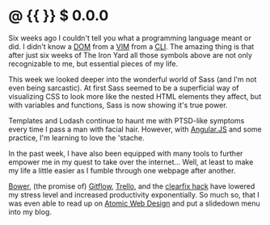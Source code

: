 # @ {{ }} $ 0.0.0

Six weeks ago I couldn't tell you what a programming language meant or did.  I didn't know a [DOM](http://www.w3.org/DOM/#what) from a [VIM](https://en.wikipedia.org/wiki/Vim_%28text_editor%29) from a [CLI](http://lifehacker.com/5633909/who-needs-a-mouse-learn-to-use-the-command-line-for-almost-anything).  The amazing thing is that after just six weeks of The Iron Yard all those symbols above are not only recognizable to me, but essential pieces of my life.

This week we looked deeper into the wonderful world of Sass (and I'm not even being sarcastic).  At first Sass seemed to be a superficial way of visualizing CSS to look more like the nested HTML elements they affect, but with variables and functions, Sass is now showing it's true power.

Templates and Lodash continue to haunt me with PTSD-like symptoms every time I pass a man with facial hair.  However, with [Angular.JS](https://docs.angularjs.org/api) and some practice, I'm learning to love the 'stache.

In the past week, I have also been equipped with many tools to further empower me in my quest to take over the internet...  Well, at least to make my life a little easier as I fumble through one webpage after another.

[Bower](http://bower.io/), (the promise of) [Gitflow](http://lifehacker.com/5633909/who-needs-a-mouse-learn-to-use-the-command-line-for-almost-anything), [Trello](https://trello.com/), and the [clearfix hack](https://css-tricks.com/snippets/css/clear-fix/) have lowered my stress level and increased productivity exponentially.  So much so, that I was even able to read up on [Atomic Web Design](bradfrost.com/blog/post/atomic-web-design) and put a slidedown menu into my blog.
